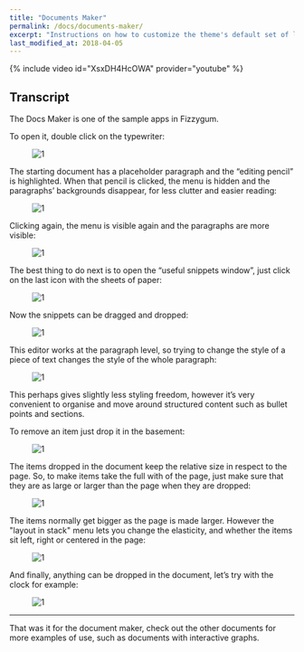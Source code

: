 ```yaml
---
title: "Documents Maker"
permalink: /docs/documents-maker/
excerpt: "Instructions on how to customize the theme's default set of layouts, includes, and stylesheets when using the Ruby Gem version."
last_modified_at: 2018-04-05
---
```


{% include video id="XsxDH4HcOWA" provider="youtube" %}

## Transcript

The Docs Maker is one of the sample apps in Fizzygum.

To open it, double click on the typewriter:

<figure>
  <img src="{{ '/assets/images/docs-gifs/docs-maker/docs-maker-1.gif' | relative_url }}" alt="1">
</figure>

The starting document has a placeholder paragraph and the “editing pencil” is highlighted. When that pencil is clicked, the menu is hidden and the paragraphs’ backgrounds disappear, for less clutter and easier reading:

<figure>
  <img src="{{ '/assets/images/docs-gifs/docs-maker/docs-maker-2.gif' | relative_url }}" alt="1">
</figure>

Clicking again, the menu is visible again and the paragraphs are more visible:

<figure>
  <img src="{{ '/assets/images/docs-gifs/docs-maker/docs-maker-3.gif' | relative_url }}" alt="1">
</figure>

The best thing to do next is to open the “useful snippets window”, just click on the last icon with the sheets of paper:

<figure>
  <img src="{{ '/assets/images/docs-gifs/docs-maker/docs-maker-4.gif' | relative_url }}" alt="1">
</figure>

Now the snippets can be dragged and dropped:

<figure>
  <img src="{{ '/assets/images/docs-gifs/docs-maker/docs-maker-5.gif' | relative_url }}" alt="1">
</figure>

This editor works at the paragraph level, so trying to change the style of a piece of text changes the style of the whole paragraph:

<figure>
  <img src="{{ '/assets/images/docs-gifs/docs-maker/docs-maker-6.gif' | relative_url }}" alt="1">
</figure>

This perhaps gives slightly less styling freedom, however it’s very convenient to organise and move around structured content such as bullet points and sections.

To remove an item just drop it in the basement:

<figure>
  <img src="{{ '/assets/images/docs-gifs/docs-maker/docs-maker-7.gif' | relative_url }}" alt="1">
</figure>


The items dropped in the document keep the relative size in respect to the page. So, to make items take the full with of the page, just make sure that they are as large or larger than the page when they are dropped:

<figure>
  <img src="{{ '/assets/images/docs-gifs/docs-maker/docs-maker-8.gif' | relative_url }}" alt="1">
</figure>

The items normally get bigger as the page is made larger. However the "layout in stack" menu lets you change the elasticity, and whether the items sit left, right or centered in the page:

<figure>
  <img src="{{ '/assets/images/docs-gifs/docs-maker/docs-maker-9.gif' | relative_url }}" alt="1">
</figure>

And finally, anything can be dropped in the document, let’s try with the clock for example:

<figure>
  <img src="{{ '/assets/images/docs-gifs/docs-maker/docs-maker-10.gif' | relative_url }}" alt="1">
</figure>

---

That was it for the document maker, check out the other documents for more examples of use, such as documents with interactive graphs.